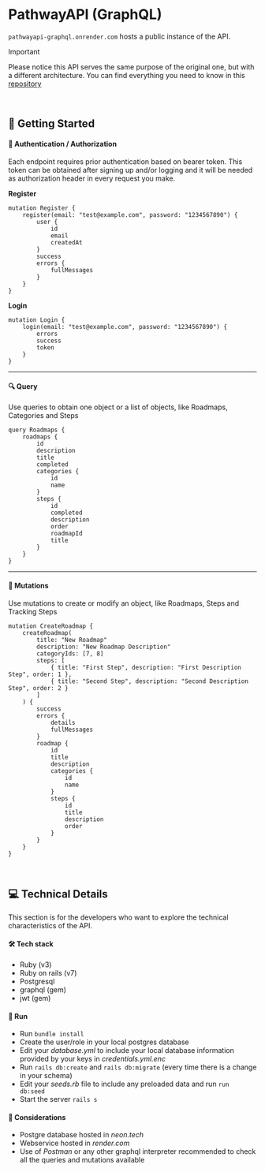 # PathwayAPI (GraphQL)

`pathwayapi-graphql.onrender.com` hosts a public instance of the API. 

> [!Important]
> Please notice this API serves the same purpose of the original one, but with a different architecture. You can find everything you need to know in this [repository](https://github.com/ricardoliveira5ro/PathwayAPI/blob/master/README.md)
<br/>

## 🚀 Getting Started

#### 🔐 Authentication / Authorization

Each endpoint requires prior authentication based on bearer token. This token can be obtained after signing up and/or logging and it will be needed as authorization header in every request you make.

**Register**
```
mutation Register {
    register(email: "test@example.com", password: "1234567890") {
        user {
            id
            email
            createdAt
        }
        success
        errors {
            fullMessages
        }
    }
}
```

**Login**
```
mutation Login {
    login(email: "test@example.com", password: "1234567890") {
        errors
        success
        token
    }
}
```

---

#### 🔍 Query
Use queries to obtain one object or a list of objects, like Roadmaps, Categories and Steps

```
query Roadmaps {
    roadmaps {
        id
        description
        title
        completed
        categories {
            id
            name
        }
        steps {
            id
            completed
            description
            order
            roadmapId
            title
        }
    }
}
```

---

#### 🧬 Mutations
Use mutations to create or modify an object, like Roadmaps, Steps and Tracking Steps

```
mutation CreateRoadmap {
    createRoadmap(
        title: "New Roadmap"
        description: "New Roadmap Description"
        categoryIds: [7, 8]
        steps: [
            { title: "First Step", description: "First Description Step", order: 1 },
            { title: "Second Step", description: "Second Description Step", order: 2 }
        ]
    ) {
        success
        errors {
            details
            fullMessages
        }
        roadmap {
            id
            title
            description
            categories {
                id
                name
            }
            steps {
                id
                title
                description
                order
            }
        }
    }
}
```

<br/>

## 💻 Technical Details

This section is for the developers who want to explore the technical characteristics of the API.

#### 🛠️ Tech stack

* Ruby (v3)
* Ruby on rails (v7)
* Postgresql
* graphql (gem)
* jwt (gem)

#### 🚀 Run

* Run `bundle install`
* Create the user/role in your local postgres database
* Edit your *database.yml* to include your local database information provided by your keys in *credentials.yml.enc*
* Run `rails db:create` and `rails db:migrate` (every time there is a change in your schema)
* Edit your *seeds.rb* file to include any preloaded data and run `run db:seed`
* Start the server `rails s`

#### 💭 Considerations

* Postgre database hosted in *neon.tech*
* Webservice hosted in *render.com*
* Use of *Postman* or any other graphql interpreter recommended to check all the queries and mutations available